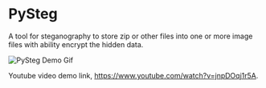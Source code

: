 # PySteg
A tool for steganography to store zip or other files into one or more image files with ability encrypt the hidden data.


![PySteg Demo Gif](PySteg.gif)


Youtube video demo link, https://www.youtube.com/watch?v=jnpDOqj1r5A.
